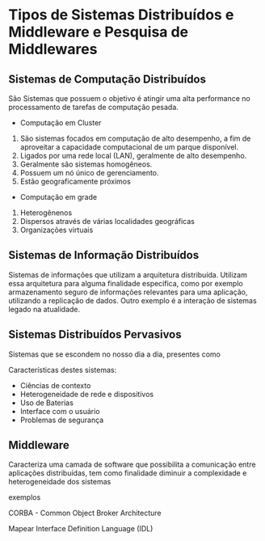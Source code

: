 # Tipos de Sistemas Distribuídos e Middleware e Pesquisa de Middlewares

## Sistemas de Computação Distribuídos

São Sistemas que possuem o objetivo é atingir uma alta performance no processamento de tarefas de computação pesada.

* Computação em Cluster
1. São sistemas focados em computação de alto desempenho, a fim de aproveitar a capacidade computacional de um parque disponível.
2. Ligados por uma rede local (LAN), geralmente de alto desempenho. 
3. Geralmente são sistemas homogêneos. 
4. Possuem um nó único de gerenciamento.
5. Estão geograficamente próximos

* Computação em grade
1. Heterogênenos
2. Dispersos através de várias localidades geográficas
3. Organizações virtuais

## Sistemas de Informação Distribuídos

Sistemas de informações que utilizam a arquitetura distribuída. Utilizam essa arquitetura para alguma finalidade especifica, como por exemplo armazenamento seguro de informações relevantes para uma aplicação, utilizando a replicação de dados. Outro exemplo é a interação de sistemas legado na atualidade.

## Sistemas Distribuídos Pervasivos

Sistemas que se escondem no nosso dia a dia, presentes como 

Características destes sistemas: 
* Ciências de contexto
* Heterogeneidade de rede e dispositivos
* Uso de Baterias
* Interface com o usuário
* Problemas de segurança

## Middleware

Caracteriza uma camada de software que possibilita a comunicação entre aplicações distribuídas, tem como finalidade diminuir a complexidade e heterogeneidade dos sistemas

exemplos 

CORBA - Common Object Broker Architecture

Mapear Interface Definition Language (IDL)

